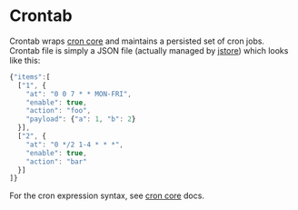 # Crontab

Crontab wraps [cron core](https://github.com/cesanta/mongoose-os/libs/cron) and
maintains a persisted set of cron jobs. Crontab file is simply a JSON file
(actually managed by [jstore](https://github.com/cesanta/mongoose-os/libs/jstore))
which looks like this:

```javascript
{"items":[
  ["1", {
    "at": "0 0 7 * * MON-FRI",
    "enable": true,
    "action": "foo",
    "payload": {"a": 1, "b": 2}
  }],
  ["2", {
    "at": "0 */2 1-4 * * *",
    "enable": true,
    "action": "bar"
  }]
]}
```

For the cron expression syntax, see [cron
core](https://github.com/cesanta/mongoose-os/libs/cron) docs.
